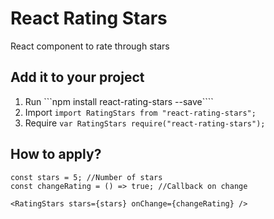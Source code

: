 # React Rating Stars
React component to rate through stars


## Add it to your project

1. Run ```npm install react-rating-stars --save````
2. Import ```import RatingStars from "react-rating-stars";```
3. Require ```var RatingStars require("react-rating-stars");```
## How to apply?

```
const stars = 5; //Number of stars
const changeRating = () => true; //Callback on change

<RatingStars stars={stars} onChange={changeRating} />
```
